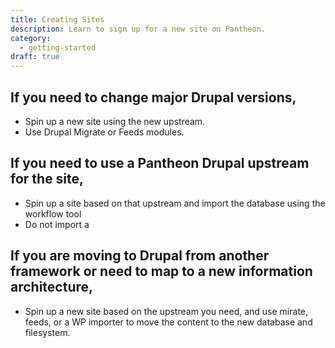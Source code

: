 ```yaml
---
title: Creating Sites
description: Learn to sign up for a new site on Pantheon.
category:
  - getting-started
draft: true
---
```


## If you need to change major Drupal versions,

 - Spin up a new site using the new upstream.
 - Use Drupal Migrate or Feeds modules.

## If you need to use a Pantheon Drupal upstream for the site,

 - Spin up a site based on that upstream and import the database using the workflow tool
 - Do not import a

## If you are moving to Drupal from another framework or need to map to a new information architecture,

 - Spin up a new site based on the upstream you need, and use mirate, feeds, or a WP importer to move the content to the new database and filesystem.
